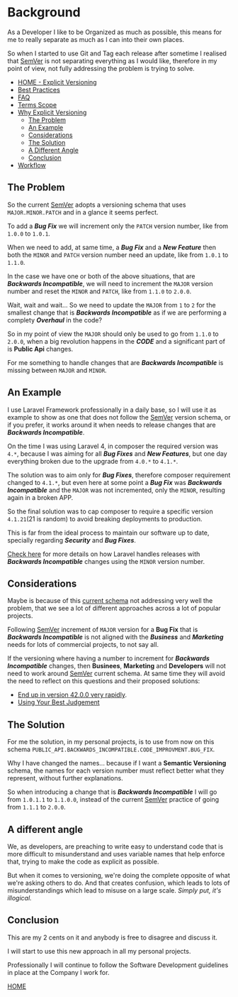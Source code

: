 # Background

As a Developer I like to be Organized as much as possible, this means for me to really separate as much as I can into their own places.

So when I started to use Git and Tag each release after sometime I realised that [SemVer]((http://semver.org/)) is not separating everything as I would like, therefore in my point of view, not fully addressing the problem is trying to solve.

* [HOME - Explicit Versioning](#)
* [Best Practices](BEST_PRACTICES.md)
* [FAQ](FAQ.md)
* [Terms Scope](TERMS_SCOPE.md)
* [Why Explicit Versioning](WHY.md)
    + [The Problem](#the-problem)
    + [An Example](#an-example)
    + [Considerations](#considerations)
    + [The Solution](#the-solution)
    + [A Different Angle](#a-different-angle)
    + [Conclusion](#conclusion)
* [Workflow](WORKFLOW.md)

## The Problem

So the current [SemVer]((http://semver.org/)) adopts a versioning schema that uses `MAJOR.MINOR.PATCH` and in a glance it seems perfect.

To add a **_Bug Fix_** we will increment only the `PATCH` version number, like from `1.0.0` to `1.0.1`.

When we need to add, at same time, a **_Bug Fix_** and a **_New Feature_** then both the `MINOR` and `PATCH` version number need an update, like from `1.0.1` to `1.1.0`.

In the case we have one or both of the above situations, that are **_Backwards Incompatible_**, we will need to increment the `MAJOR` version number and reset the `MINOR` and `PATCH`, like from `1.1.0` to `2.0.0`.

Wait, wait and wait... So we need to update the `MAJOR` from `1` to `2` for the smallest change that is **_Backwards Incompatible_** as if we are performing a complety **_Overhaul_** in the code?

So in my point of view the `MAJOR` should only be used to go from `1.1.0` to `2.0.0`, when a big revolution happens in the **_CODE_** and a significant part of is **Public Api** changes.

For me something to handle changes that are **_Backwards Incompatible_** is missing between `MAJOR` and `MINOR`.


## An Example

I use Laravel Framework professionally in a daily base, so I will use it as example to show as one that does not follow the [SemVer]((http://semver.org/)) version schema, or if you prefer, it works around it when needs to release changes that are **_Backwards Incompatible_**.

On the time I was using Laravel 4, in composer the required version was `4.*`, because I was aiming for all **_Bug Fixes_** and **_New Features_**, but one day everything broken due to the upgrade from `4.0.*` to `4.1.*`.

The solution was to aim only for **_Bug Fixes_**, therefore composer requirement changed to `4.1.*`, but even here at some point a **_Bug Fix_** was **_Backwards Incompatible_** and the `MAJOR` was not incremented, only the `MINOR`, resulting again in a broken APP.

So the final solution was to cap composer to require a specific version `4.1.21`(21 is random) to avoid breaking deployments to production.

This is far from the ideal process to maintain our software up to date, specially regarding **_Security_** and **_Bug Fixes_**.

[Check here](https://laravel.com/docs/5.3/upgrade) for more details on how Laravel handles releases with **_Backwards Incompatible_** changes using the `MINOR` version number.


## Considerations

Maybe is because of this [current schema]((http://semver.org/)) not addressing very well the problem, that we see a lot of different approaches across a lot of popular projects.

Following [SemVer]((http://semver.org/)) increment of `MAJOR` version for a **Bug Fix** that is **_Backwards Incompatible_** is not aligned with the **_Business_** and **_Marketing_** needs for lots of commercial projects, to not say all.

If the versioning where having a number to increment for **_Backwards Incompatible_** changes, then **Businees**, **Marketing** and **Developers** will not need to work around [SemVer]((http://semver.org/)) current schema. At same time they will avoid the need to reflect on this questions and their proposed solutions:

* [End up in version 42.0.0 very rapidly](https://github.com/mojombo/semver/blob/master/semver.md#if-even-the-tiniest-backwards-incompatible-changes-to-the-public-api-require-a-major-version-bump-wont-i-end-up-at-version-4200-very-rapidly).
* [Using Your Best Judgement](https://github.com/mojombo/semver/blob/master/semver.md#what-if-i-inadvertently-alter-the-public-api-in-a-way-that-is-not-compliant-with-the-version-number-change-ie-the-code-incorrectly-introduces-a-major-breaking-change-in-a-patch-release)


## The Solution

For me the solution, in my personal projects, is to use from now on this schema `PUBLIC_API.BACKWARDS_INCOMPATIBLE.CODE_IMPROVMENT.BUG_FIX`.

Why I have changed the names... because if I want a **Semantic Versioning** schema, the names for each version number must reflect better what they represent, without further explanations.

So when introducing a change that is **_Backwards Incompatible_** I will go from `1.0.1.1` to `1.1.0.0`, instead of the current [SemVer]((http://semver.org/)) practice of going from `1.1.1` to `2.0.0`.


## A different angle

We, as developers, are preaching to write easy to understand code that is more difficult to misunderstand and uses variable names that help enforce that, trying to make the code as explicit as possible.

But when it comes to versioning, we're doing the complete opposite of what we're asking others to do. And that creates confusion, which leads to lots of misunderstandings which lead to misuse on a large scale. *Simply put, it's illogical.*


## Conclusion

This are my 2 cents on it and anybody is free to disagree and discuss it.

I will start to use this new approach in all my personal projects.

Professionally I will continue to follow the Software Development guidelines in place at the Company I work for.


[HOME](README.md)
